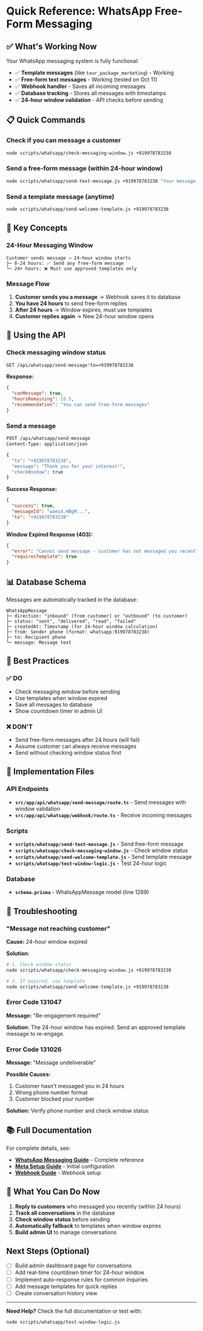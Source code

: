 # Quick Reference: WhatsApp Free-Form Messaging

## ✅ What's Working Now

Your WhatsApp messaging system is fully functional:

- ✅ **Template messages** (like `tour_package_marketing`) - Working
- ✅ **Free-form text messages** - Working (tested on Oct 11)
- ✅ **Webhook handler** - Saves all incoming messages
- ✅ **Database tracking** - Stores all messages with timestamps
- ✅ **24-hour window validation** - API checks before sending

## 📋 Quick Commands

### Check if you can message a customer

```bash
node scripts/whatsapp/check-messaging-window.js +919978783238
```

### Send a free-form message (within 24-hour window)

```bash
node scripts/whatsapp/send-text-message.js +919978783238 "Your message here"
```

### Send a template message (anytime)

```bash
node scripts/whatsapp/send-welcome-template.js +919978783238
```

## 🔑 Key Concepts

### 24-Hour Messaging Window

```
Customer sends message → 24-hour window starts
├─ 0-24 hours: ✅ Send any free-form message
└─ 24+ hours: ❌ Must use approved templates only
```

### Message Flow

1. **Customer sends you a message** → Webhook saves it to database
2. **You have 24 hours** to send free-form replies
3. **After 24 hours** → Window expires, must use templates
4. **Customer replies again** → New 24-hour window opens

## 🚀 Using the API

### Check messaging window status

```bash
GET /api/whatsapp/send-message?to=+919978783238
```

**Response:**
```json
{
  "canMessage": true,
  "hoursRemaining": 18.5,
  "recommendation": "You can send free-form messages"
}
```

### Send a message

```bash
POST /api/whatsapp/send-message
Content-Type: application/json

{
  "to": "+919978783238",
  "message": "Thank you for your interest!",
  "checkWindow": true
}
```

**Success Response:**
```json
{
  "success": true,
  "messageId": "wamid.HBgM...",
  "to": "+919978783238"
}
```

**Window Expired Response (403):**
```json
{
  "error": "Cannot send message - customer has not messaged you recently",
  "requiresTemplate": true
}
```

## 📊 Database Schema

Messages are automatically tracked in the database:

```
WhatsAppMessage
├─ direction: "inbound" (from customer) or "outbound" (to customer)
├─ status: "sent", "delivered", "read", "failed"
├─ createdAt: Timestamp (for 24-hour window calculation)
├─ from: Sender phone (format: whatsapp:919978783238)
├─ to: Recipient phone
└─ message: Message text
```

## 🎯 Best Practices

### ✅ DO

- Check messaging window before sending
- Use templates when window expired
- Save all messages to database
- Show countdown timer in admin UI

### ❌ DON'T

- Send free-form messages after 24 hours (will fail)
- Assume customer can always receive messages
- Send without checking window status first

## 🔧 Implementation Files

### API Endpoints

- **`src/app/api/whatsapp/send-message/route.ts`** - Send messages with window validation
- **`src/app/api/whatsapp/webhook/route.ts`** - Receive incoming messages

### Scripts

- **`scripts/whatsapp/send-text-message.js`** - Send free-form message
- **`scripts/whatsapp/check-messaging-window.js`** - Check window status
- **`scripts/whatsapp/send-welcome-template.js`** - Send template message
- **`scripts/whatsapp/test-window-logic.js`** - Test 24-hour logic

### Database

- **`schema.prisma`** - WhatsAppMessage model (line 1289)

## 🐛 Troubleshooting

### "Message not reaching customer"

**Cause:** 24-hour window expired

**Solution:**
```bash
# 1. Check window status
node scripts/whatsapp/check-messaging-window.js +919978783238

# 2. If expired, use template
node scripts/whatsapp/send-welcome-template.js +919978783238
```

### Error Code 131047

**Message:** "Re-engagement required"

**Solution:** The 24-hour window has expired. Send an approved template message to re-engage.

### Error Code 131026

**Message:** "Message undeliverable"

**Possible Causes:**
1. Customer hasn't messaged you in 24 hours
2. Wrong phone number format
3. Customer blocked your number

**Solution:** Verify phone number and check window status

## 📚 Full Documentation

For complete details, see:
- **[WhatsApp Messaging Guide](./WHATSAPP_MESSAGING_GUIDE.md)** - Complete reference
- **[Meta Setup Guide](./QUICK_SETUP_META_WHATSAPP.md)** - Initial configuration
- **[Webhook Guide](./WEBHOOK_SETUP_GUIDE.md)** - Webhook setup

## 🎉 What You Can Do Now

1. **Reply to customers** who messaged you recently (within 24 hours)
2. **Track all conversations** in the database
3. **Check window status** before sending
4. **Automatically fallback** to templates when window expires
5. **Build admin UI** to manage conversations

## Next Steps (Optional)

- [ ] Build admin dashboard page for conversations
- [ ] Add real-time countdown timer for 24-hour window
- [ ] Implement auto-response rules for common inquiries
- [ ] Add message templates for quick replies
- [ ] Create conversation history view

---

**Need Help?** Check the full documentation or test with:
```bash
node scripts/whatsapp/test-window-logic.js
```

